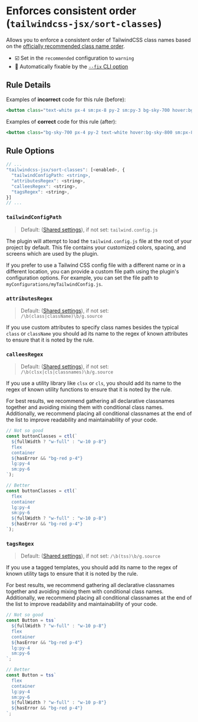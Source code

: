 # Enforces consistent order (`tailwindcss-jsx/sort-classes`)

Allows you to enforce a consistent order of TailwindCSS class names based on the [officially recommended class name order](https://tailwindcss.com/docs/editor-setup#automatic-class-sorting-with-prettier).

- ☑️ Set in the `recommended` configuration to `warning`
- 🔧 Automatically fixable by the [`--fix` CLI option](https://eslint.org/docs/user-guide/command-line-interface#--fix)

## Rule Details

Examples of **incorrect** code for this rule (before):
```jsx
<button class="text-white px-4 sm:px-8 py-2 sm:py-3 bg-sky-700 hover:bg-sky-800">...</button>
```

Examples of **correct** code for this rule (after):
```jsx
<button class="bg-sky-700 px-4 py-2 text-white hover:bg-sky-800 sm:px-8 sm:py-3">...</button>
```

## Rule Options
```js
// ...
"tailwindcss-jsx/sort-classes": [<enabled>, {
  "tailwindConfigPath: <string>,
  "attributesRegex": <string>,
  "calleesRegex": <string>,
  "tagsRegex": <string>,
}]
// ...
```

### `tailwindConfigPath`
> Default: ([Shared settings](https://eslint.org/docs/latest/use/configure/configuration-files#adding-shared-settings)), if not set: `tailwind.config.js`

The plugin will attempt to load the `tailwind.config.js` file at the root of your project by default. This file contains your customized colors, spacing, and screens which are used by the plugin.

If you prefer to use a Tailwind CSS config file with a different name or in a different location, you can provide a custom file path using the plugin's configuration options. For example, you can set the file path to `myConfigurations/myTailwindConfig.js`.

### `attributesRegex`
> Default: ([Shared settings](https://eslint.org/docs/latest/use/configure/configuration-files#adding-shared-settings)), if not set: `/\b(class|className)\b/g.source`

If you use custom attributes to specify class names besides the typical `class` or `className` you should ad its name to the regex of known attributes to ensure that it is noted by the rule.

### `calleesRegex`
> Default: ([Shared settings](https://eslint.org/docs/latest/use/configure/configuration-files#adding-shared-settings)), if not set: `/\b(clsx|cls|classnames)\b/g.source`

If you use a utility library like `clsx` or `cls`, you should add its name to the regex of known utility functions to ensure that it is noted by the rule. 

For best results, we recommend gathering all declarative classnames together and avoiding mixing them with conditional class names. Additionally, we recommend placing all conditional classnames at the end of the list to improve readability and maintainability of your code.

```js
// Not so good
const buttonClasses = ctl(`
  ${fullWidth ? "w-full" : "w-10 p-8"}
  flex
  container
  ${hasError && "bg-red p-4"}
  lg:py-4
  sm:py-6
`);

// Better 
const buttonClasses = ctl(`
  flex
  container
  lg:py-4
  sm:py-6
  ${fullWidth ? "w-full" : "w-10 p-8"}
  ${hasError && "bg-red p-4"}
`);
```

### `tagsRegex`
> Default: ([Shared settings](https://eslint.org/docs/latest/use/configure/configuration-files#adding-shared-settings)), if not set: `/\b(tss)\b/g.source`

If you use a tagged templates, you should add its name to the regex of known utility tags to ensure that it is noted by the rule. 

For best results, we recommend gathering all declarative classnames together and avoiding mixing them with conditional class names. Additionally, we recommend placing all conditional classnames at the end of the list to improve readability and maintainability of your code.

```js
// Not so good
const Button = tss`
  ${fullWidth ? "w-full" : "w-10 p-8"}
  flex
  container
  ${hasError && "bg-red p-4"}
  lg:py-4
  sm:py-6
`;

// Better 
const Button = tss`
  flex
  container
  lg:py-4
  sm:py-6
  ${fullWidth ? "w-full" : "w-10 p-8"}
  ${hasError && "bg-red p-4"}
`;
```
